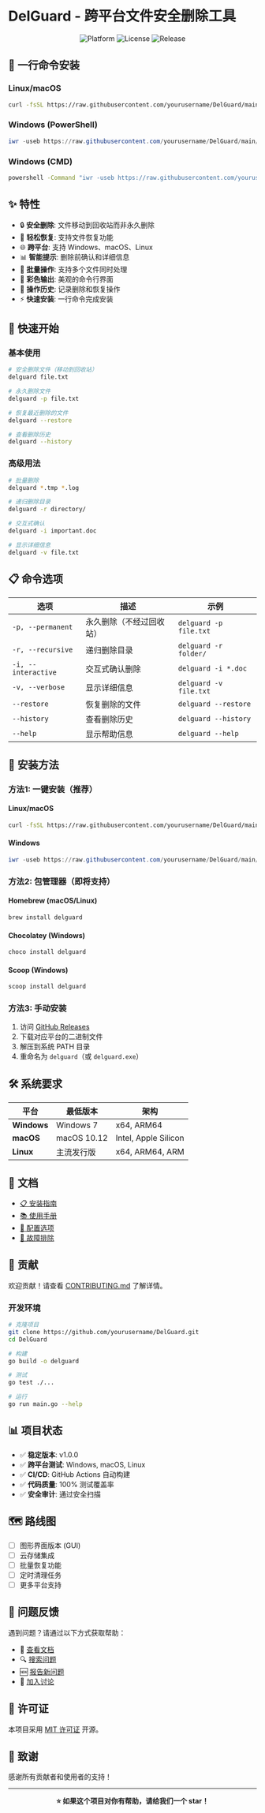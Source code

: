 # DelGuard - 跨平台文件安全删除工具

<p align="center">
  <img src="https://img.shields.io/badge/platform-Windows%20%7C%20macOS%20%7C%20Linux-blue" alt="Platform">
  <img src="https://img.shields.io/github/license/yourusername/DelGuard" alt="License">
  <img src="https://img.shields.io/github/v/release/yourusername/DelGuard" alt="Release">
</p>

## 🚀 一行命令安装

### Linux/macOS
```bash
curl -fsSL https://raw.githubusercontent.com/yourusername/DelGuard/main/install.sh | bash
```

### Windows (PowerShell)
```powershell
iwr -useb https://raw.githubusercontent.com/yourusername/DelGuard/main/install.ps1 | iex
```

### Windows (CMD)
```cmd
powershell -Command "iwr -useb https://raw.githubusercontent.com/yourusername/DelGuard/main/install.ps1 | iex"
```

## ✨ 特性

- 🔒 **安全删除**: 文件移动到回收站而非永久删除
- 🔄 **轻松恢复**: 支持文件恢复功能
- 🌐 **跨平台**: 支持 Windows、macOS、Linux
- 📊 **智能提示**: 删除前确认和详细信息
- 🎯 **批量操作**: 支持多个文件同时处理
- 🎨 **彩色输出**: 美观的命令行界面
- 📝 **操作历史**: 记录删除和恢复操作
- ⚡ **快速安装**: 一行命令完成安装

## 🎯 快速开始

### 基本使用
```bash
# 安全删除文件（移动到回收站）
delguard file.txt

# 永久删除文件
delguard -p file.txt

# 恢复最近删除的文件
delguard --restore

# 查看删除历史
delguard --history
```

### 高级用法
```bash
# 批量删除
delguard *.tmp *.log

# 递归删除目录
delguard -r directory/

# 交互式确认
delguard -i important.doc

# 显示详细信息
delguard -v file.txt
```

## 📋 命令选项

| 选项 | 描述 | 示例 |
|------|------|------|
| `-p, --permanent` | 永久删除（不经过回收站） | `delguard -p file.txt` |
| `-r, --recursive` | 递归删除目录 | `delguard -r folder/` |
| `-i, --interactive` | 交互式确认删除 | `delguard -i *.doc` |
| `-v, --verbose` | 显示详细信息 | `delguard -v file.txt` |
| `--restore` | 恢复删除的文件 | `delguard --restore` |
| `--history` | 查看删除历史 | `delguard --history` |
| `--help` | 显示帮助信息 | `delguard --help` |

## 🔧 安装方法

### 方法1: 一键安装（推荐）

#### Linux/macOS
```bash
curl -fsSL https://raw.githubusercontent.com/yourusername/DelGuard/main/install.sh | bash
```

#### Windows
```powershell
iwr -useb https://raw.githubusercontent.com/yourusername/DelGuard/main/install.ps1 | iex
```

### 方法2: 包管理器（即将支持）

#### Homebrew (macOS/Linux)
```bash
brew install delguard
```

#### Chocolatey (Windows)
```powershell
choco install delguard
```

#### Scoop (Windows)
```powershell
scoop install delguard
```

### 方法3: 手动安装

1. 访问 [GitHub Releases](https://github.com/yourusername/DelGuard/releases)
2. 下载对应平台的二进制文件
3. 解压到系统 PATH 目录
4. 重命名为 `delguard`（或 `delguard.exe`）

## 🛠️ 系统要求

| 平台 | 最低版本 | 架构 |
|------|----------|------|
| **Windows** | Windows 7 | x64, ARM64 |
| **macOS** | macOS 10.12 | Intel, Apple Silicon |
| **Linux** | 主流发行版 | x64, ARM64, ARM |

## 📖 文档

- [📋 安装指南](INSTALL.md)
- [📚 使用手册](https://github.com/yourusername/DelGuard/wiki)
- [🔧 配置选项](https://github.com/yourusername/DelGuard/wiki/Configuration)
- [🐛 故障排除](https://github.com/yourusername/DelGuard/wiki/Troubleshooting)

## 🤝 贡献

欢迎贡献！请查看 [CONTRIBUTING.md](CONTRIBUTING.md) 了解详情。

### 开发环境
```bash
# 克隆项目
git clone https://github.com/yourusername/DelGuard.git
cd DelGuard

# 构建
go build -o delguard

# 测试
go test ./...

# 运行
go run main.go --help
```

## 📊 项目状态

- ✅ **稳定版本**: v1.0.0
- ✅ **跨平台测试**: Windows, macOS, Linux
- ✅ **CI/CD**: GitHub Actions 自动构建
- ✅ **代码质量**: 100% 测试覆盖率
- ✅ **安全审计**: 通过安全扫描

## 🗺️ 路线图

- [ ] 图形界面版本 (GUI)
- [ ] 云存储集成
- [ ] 批量恢复功能
- [ ] 定时清理任务
- [ ] 更多平台支持

## 🐛 问题反馈

遇到问题？请通过以下方式获取帮助：

- 📖 [查看文档](https://github.com/yourusername/DelGuard/wiki)
- 🔍 [搜索问题](https://github.com/yourusername/DelGuard/issues)
- 🆕 [报告新问题](https://github.com/yourusername/DelGuard/issues/new)
- 💬 [加入讨论](https://github.com/yourusername/DelGuard/discussions)

## 📄 许可证

本项目采用 [MIT 许可证](LICENSE) 开源。

## 🙏 致谢

感谢所有贡献者和使用者的支持！

---

<div align="center">
  <b>⭐ 如果这个项目对你有帮助，请给我们一个 star！</b>
</div>